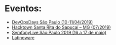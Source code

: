 # Eventos:

* [DevOpsDays São Paulo (10-11/04/2019)](https://www.devopsdays.org/events/2019-sao-paulo/welcome/)
* [Hacktown Santa Rita do Sapucaí – MG (07/2019)](https://hacktown.com.br/)
* [SymfonyLive São Paulo 2019 (16 a 17 de maio)](https://symfony.com/blog/symfonytour-2019)
* [Latinoware]([https://latinoware.org/])